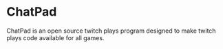 # ChatPad

ChatPad is an open source twitch plays program designed to make twitch plays code available for all games.
